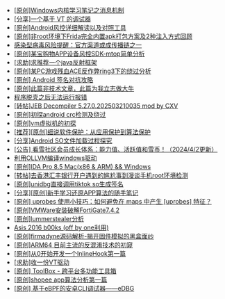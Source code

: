 + [[原创]Windows内核学习笔记之消息机制](https://bbs.kanxue.com/thread-271110.htm)
+ [[分享]一个基于 VT 的调试器](https://bbs.kanxue.com/thread-286110.htm)
+ [[原创]Android风控详细解读以及对照工具](https://bbs.kanxue.com/thread-286120.htm)
+ [[原创]非root环境下Frida完全内置apk打包方案及2种注入方式回顾](https://bbs.kanxue.com/thread-284482.htm)
+ [感染型病毒风险提醒：官方渠道或成传播链之一](https://bbs.kanxue.com/thread-286131.htm)
+ [[原创]某宝购物APP设备风控SDK-mtop简单分析](https://bbs.kanxue.com/thread-284241.htm)
+ [[求助]求推荐一个java反射框架](https://bbs.kanxue.com/thread-286107.htm)
+ [[原创]某PC游戏残血ACE反作弊ring3下的绕过分析](https://bbs.kanxue.com/thread-284667.htm)
+ [[原创] Android 签名对抗攻略](https://bbs.kanxue.com/thread-278195.htm)
+ [[原创]此篇非技术文章，此篇为我立志做大牛](https://bbs.kanxue.com/thread-284823.htm)
+ [程序脱壳之后无法运行报错](https://bbs.kanxue.com/thread-286133.htm)
+ [[转帖]JEB Decompiler 5.27.0.202503210035 mod by CXV](https://bbs.kanxue.com/thread-286132.htm)
+ [[原创]初探android crc检测及绕过](https://bbs.kanxue.com/thread-285790.htm)
+ [[原创]vm虚拟机的初探](https://bbs.kanxue.com/thread-284883.htm)
+ [[推荐][原创]细说软件保护：从应用保护到算法保护](https://bbs.kanxue.com/thread-284629.htm)
+ [[分享]Android  SO文件加载过程探究](https://bbs.kanxue.com/thread-285788.htm)
+ [[公告] 看雪社区会员成长体系：能力值、活跃值和雪币！（2024/4/2更新）](https://bbs.kanxue.com/thread-260144.htm)
+ [利用OLLVM编译windows驱动](https://bbs.kanxue.com/thread-274911.htm)
+ [[原创]IDA Pro 8.5 Mac(x86 & ARM) && Windows](https://bbs.kanxue.com/thread-286126.htm)
+ [[转帖]去香港汇丰银行开户遇到的尴尬事到漫谈手机root环境检测](https://bbs.kanxue.com/thread-285754.htm)
+ [[原创]unidbg直接调用tiktok so生成签名](https://bbs.kanxue.com/thread-285623.htm)
+ [[分享][原创]新手学习还原APP算法的随手笔记](https://bbs.kanxue.com/thread-285953.htm)
+ [[原创] uprobes 使用小技巧：如何避免在 maps 中产生 [uprobes] 特征？](https://bbs.kanxue.com/thread-286128.htm)
+ [[原创]VMWare安装破解FortiGate7.4.2](https://bbs.kanxue.com/thread-284794.htm)
+ [[原创]lummerstealer分析](https://bbs.kanxue.com/thread-286136.htm)
+ [Asis 2016 b00ks  (off by one利用)](https://bbs.kanxue.com/thread-246507.htm)
+ [[原创]firmadyne源码解析-揭开固件模拟的黑盒面纱](https://bbs.kanxue.com/thread-286135.htm)
+ [[原创]ARM64 目前主流的反混淆技术的初窥](https://bbs.kanxue.com/thread-285567.htm)
+ [[原创]从0开始开发一个InlineHook第一篇](https://bbs.kanxue.com/thread-284689.htm)
+ [[求助]收一份VT驱动](https://bbs.kanxue.com/thread-285446.htm)
+ [[原创] ToolBox - 跨平台多功能工具箱](https://bbs.kanxue.com/thread-286139.htm)
+ [[原创]shopee app算法分析第一篇](https://bbs.kanxue.com/thread-284570.htm)
+ [[原创] 基于eBPF的安卓CLI调试器——eDBG](https://bbs.kanxue.com/thread-286127.htm)
